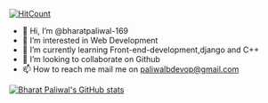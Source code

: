 [![HitCount](http://hits.dwyl.com/bharatpaliwal-169/bharatpaliwal-169.svg)](http://hits.dwyl.com/bharatpaliwal-169/bharatpaliwal-169)


- 👋 Hi, I’m @bharatpaliwal-169
- 👀 I’m interested in Web Development
- 🌱 I’m currently learning Front-end-development,django and C++
- 💞️ I’m looking to collaborate on Github
- 📫 How to reach me mail me on paliwalbdevop@gmail.com

<!---
bharatpaliwal-169/bharatpaliwal-169 is a ✨ special ✨ repository because its `README.md` (this file) appears on your GitHub profile.
You can click the Preview link to take a look at your changes.
--->
[![Bharat Paliwal's GitHub stats](https://github-readme-stats.vercel.app/api?username=bharatpaliwal-169)](https://github.com/bharatpaliwal-169/github-readme-stats)
